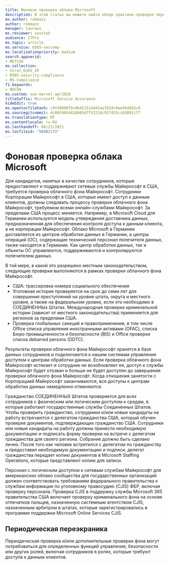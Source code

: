 ```yaml
---
title: Фоновая проверка облака Microsoft
description: В этой статье вы можете найти обзор практики проверки персонала Майкрософт для Microsoft 365.
ms.author: robmazz
author: robmazz
manager: laurawi
ms.reviewer: sosstah
audience: ITPro
ms.topic: article
ms.service: O365-seccomp
ms.localizationpriority: medium
search.appverid:
- MET150
ms.collection:
- Strat_O365_IP
- M365-security-compliance
- MS-Compliance
f1.keywords:
- NOCSH
ms.custom: seo-marvel-apr2020
titleSuffix: Microsoft Service Assurance
hideEdit: true
ms.openlocfilehash: c9fd9000f9c0b421514d42ae3534c9ae94d842c8
ms.sourcegitcommit: 4c00fd65d418065d7f53216c91f455ccb3891c77
ms.translationtype: MT
ms.contentlocale: ru-RU
ms.lasthandoff: 08/23/2021
ms.locfileid: "58482172"
---
```

# <a name="microsoft-cloud-background-check"></a>Фоновая проверка облака Microsoft

Для кандидатов, нанятых в качестве сотрудников, которые предоставляют и поддерживают сетевые службы Майкрософт в США, требуется проверка облачного фона Майкрософт. Сотрудники Корпорации Майкрософт в США, которые имеют доступ к данным клиентов, должны следовать процессу проверки облачного фона Майкрософт, требуемом всеми онлайн-службами Майкрософт. За пределами США процесс меняется. Например, в Microsoft Cloud для Германии используется модель утверждения доставника данных, предназначенная для обеспечения контроля доступа к данным клиента, а не корпорации Майкрософт. Облако Microsoft в Германии доставляется из центров обработки данных в Германии, а центры операций (OC), содержащие технический персонал попечителя данных, также находятся в Германии. Как центр обработки данных, так и объекты OC управляются, поддерживаются и контролируются попечителем данных.

В той мере, в какой это разрешено местным законодательством, следующие проверки выполняются в рамках проверки облачного фона Майкрософт.

- США: трассировка номера социального обеспечения
- Уголовная история проверяется на срок до семи лет для совершения преступлений на уровне штата, округа и местного уровня, а также на федеральном уровне, если это необходимо в СОЕДИНЕННЫх Штатах. Международная проверка криминальной истории (зависит от местного законодательства) применяется для регионов за пределами США.
- Проверка глобальных санкций и правоприменения, в том числе Office списка управления иностранными активами (OFAC), списка Бюро промышленности и безопасности (BIS) и Office проверки списка debarred persons (DDTC).

Результаты проверки облачного фона Майкрософт хранятся в базе данных сотрудников и подключаются к нашим системам управления доступом к центрам обработки данных. Если проверка облачного фона Майкрософт истекает и сотрудник не возобновляет ее, доступ к службы Майкрософт будет отозван и больше не будет доступен до завершения проверки облачного фона Майкрософт. Когда отношения занятости с Корпорацией Майкрософт заканчиваются, все доступы к центрам обработки данных немедленно отменяются.

Гражданство СОЕДИНЕННЫХ Штатов проверяется для всех сотрудников с физическим или логическим доступом к средам, в которые работают государственные службы Соединенных Штатов. Чтобы проверить гражданство, сотрудники и/или новые кандидаты на работу встречаются с делегатом гражданства США, который обучен проверке документов, подтверждающих гражданство США. Сотрудники или новые кандидаты на работу должны принести необходимую документацию и подписать форму проверки на встрече с делегатом гражданства для своего региона. Собрание должно быть сделано лично. После того как человек встретился с делегатом по гражданству и предоставил необходимую документацию и подписи, делегат гражданства передает копию документов в Microsoft Staffing Operations, которые представляют копию для записи.

Персонал с логическим доступом к сетевым службам Майкрософт для американских облако сообщества для государственных организаций должен соответствовать требованиям федерального правительства к службам информации по уголовному правосудию [](https://www.fbi.gov/services/cjis) (CJIS) ФБР, включая проверку персонала. Проверка CJIS в поддержку службы Microsoft 365 правительства США включает проверку криминального фона на основе отпечатков пальцев, назначенную системным агентством CJIS, назначенным арбитром в штатах, которые зарегистрировались в программе поддержки Microsoft Online Services CJIS. [](https://blogs.office.com/2013/10/23/california-and-microsoft-sign-cjis-security-policy-agreement/)

## <a name="periodic-rescreening"></a>Периодическая переэкраника

Периодическая проверка и/или дополнительные проверки фона могут потребоваться для определенных функций управления, безопасности или других ролей, включая сотрудников в ролях, которые требуют доступа к данным клиентов.